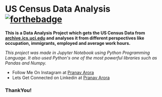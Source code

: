 # US Census Data Analysis [![forthebadge](https://forthebadge.com/images/badges/made-with-python.svg)](https://forthebadge.com)

**This is a Data Analysis Project which gets the US Census Data from [archive.ics.uci.edu](https://archive.ics.uci.edu/) and analyses it from different perspectives like occupation, immigrants, employed and average work hours.**

_This project was made in Jupyter Notebook using Python Programming Language. It also used Python's one of the most powerful libraries such as Pandas and Numpy._

* Follow Me On Instagram at [Pranav Arora](https://www.instagram.com/arorapranav187)
* Lets Get Connected on Linkedin at [Pranav Arora](https://www.linkedin.com/in/pranav-arora-354b71bb/)


### ThankYou!

